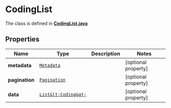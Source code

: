 

# CodingList

The class is defined in **[CodingList.java](../../src/main/java/org/openapitools/model/CodingList.java)**

## Properties

Name | Type | Description | Notes
------------ | ------------- | ------------- | -------------
**metadata** | [`Metadata`](Metadata.md) |  |  [optional property]
**pagination** | [`Pagination`](Pagination.md) |  |  [optional property]
**data** | [`List&lt;Coding&gt;`](Coding.md) |  |  [optional property]





